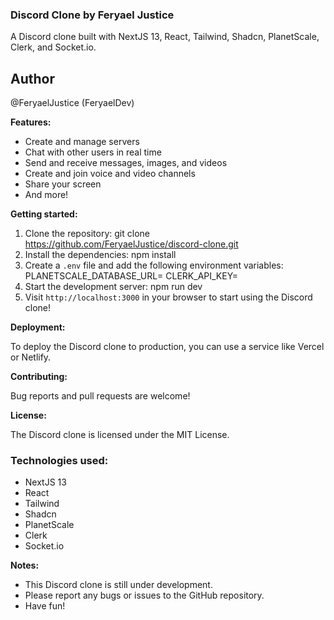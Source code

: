 ### Discord Clone by Feryael Justice

A Discord clone built with NextJS 13, React, Tailwind, Shadcn, PlanetScale, Clerk, and Socket.io.

## Author
@FeryaelJustice (FeryaelDev)

**Features:**

* Create and manage servers
* Chat with other users in real time
* Send and receive messages, images, and videos
* Create and join voice and video channels
* Share your screen
* And more!

**Getting started:**

1. Clone the repository:
git clone https://github.com/FeryaelJustice/discord-clone.git
2. Install the dependencies:
npm install
3. Create a `.env` file and add the following environment variables:
PLANETSCALE_DATABASE_URL=<your PlanetScale database URL>
CLERK_API_KEY=<your Clerk API key>
4. Start the development server:
npm run dev
5. Visit `http://localhost:3000` in your browser to start using the Discord clone!

**Deployment:**

To deploy the Discord clone to production, you can use a service like Vercel or Netlify.

**Contributing:**

Bug reports and pull requests are welcome!

**License:**

The Discord clone is licensed under the MIT License.

### Technologies used:

* NextJS 13
* React
* Tailwind
* Shadcn
* PlanetScale
* Clerk
* Socket.io

**Notes:**

* This Discord clone is still under development.
* Please report any bugs or issues to the GitHub repository.
* Have fun!